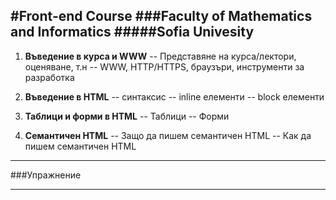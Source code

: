 #Front-end Course
###Faculty of Mathematics and Informatics
#####Sofia Univesity
---

1. **Въведение в курса и WWW**
-- Представяне на курса/лектори, оценяване, т.н
-- WWW, HTTP/HTTPS, браузъри, инструменти за разработка

2. **Въведение в HTML**
-- синтаксис
-- inline елементи
-- block елементи

3. **Таблици и форми в HTML**
-- Таблици
-- Форми

4. **Семантичен HTML**
-- Защо да пишем семантичен HTML
-- Как да пишем семантичен HTML

---

###Упражнение

---